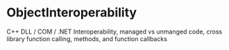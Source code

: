 # ObjectInteroperability
C++ DLL / COM / .NET Interoperability, managed vs unmanged code, cross library function calling, methods, and function callbacks
